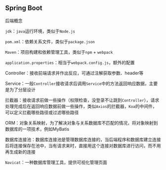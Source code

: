 ## Spring Boot

后端概念

`jdk`：`java`运行环境，类似于`Node.js`

`pom.xml`：依赖关系文件，类似于`package.json`

`Maven`：项目构建和依赖管理工具，类似于`npm` + `webpack`

`application.properties`：相当于`webpack.config.js`，额外的配置

Controller：接收前端请求并作出反应，可通过注解获取参数、header等

Service：一般`Controller`接收请求后调用`Service`中的方法返回响应数据，主要是为了分层设计

拦截器：接收请求前做一些操作（权限检查，没登录不让跳到`Controller`），请求处理完成后在返回响应数据前做一些操作，类似`Axios`的拦截器，`Koa`的中间件，可以定义拦截哪些路径或过滤哪些路径

ORM：对象关系映射，为了解决对象与关系数据库不匹配的情况，将对象映射到数据库的一项技术，例如MyBatis

数据库连接池：数据库连接池是管理数据库连接的，当后端程序和数据库建立连接后将连接保存在池中，当有请求来时，直接用这个连接对数据库进行访问，而不用再生成新的连接

`Navicat`：一种数据库管理工具，提供可视化管理页面